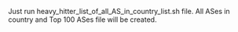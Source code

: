 Just run heavy_hitter_list_of_all_AS_in_country_list.sh file. All ASes in country and Top 100 ASes file will be created.
